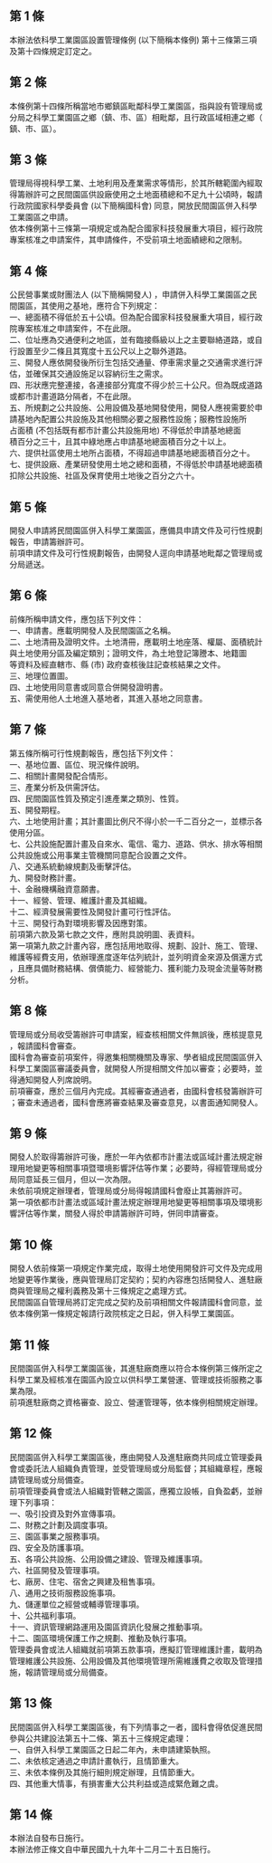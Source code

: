 第 1 條
-------
本辦法依科學工業園區設置管理條例 (以下簡稱本條例) 第十三條第三項  
及第十四條規定訂定之。

第 2 條
-------
本條例第十四條所稱當地市鄉鎮區毗鄰科學工業園區，指與設有管理局或  
分局之科學工業園區之鄉（鎮、市、區）相毗鄰，且行政區域相連之鄉（  
鎮、市、區）。

第 3 條
-------
管理局得視科學工業、土地利用及產業需求等情形，於其所轄範圍內經取  
得籌辦許可之民間園區供設廠使用之土地面積總和不足九十公頃時，報請  
行政院國家科學委員會 (以下簡稱國科會) 同意，開放民間園區併入科學  
工業園區之申請。  
依本條例第十三條第一項規定或為配合國家科技發展重大項目，經行政院  
專案核准之申請案件，其申請條件，不受前項土地面績總和之限制。

第 4 條
-------
公民營事業或財團法人 (以下簡稱開發人) ，申請併入科學工業園區之民  
間園區，其使用之基地，應符合下列規定：  
一、總面積不得低於五十公頃。但為配合國家科技發展重大項目，經行政  
    院專案核准之申請案件，不在此限。  
二、位址應為交通便利之地區，並有臨接縣級以上之主要聯絡道路，或自  
    行設置至少二條且其寬度十五公尺以上之聯外道路。  
三、開發人應依開發後所衍生包括交通量、停車需求量之交通需求進行評  
    估，並確保其交通設施足以容納衍生之需求。  
四、形狀應完整連接，各連接部分寬度不得少於三十公尺。但為既成道路  
    或都市計畫道路分隔者，不在此限。  
五、所規劃之公共設施、公用設備及基地開發使用，開發人應視需要於申  
    請基地內配置公共設施及其他相關必要之服務性設施；服務性設施所  
    占面積 (不包括既有都市計畫公共設施用地) 不得低於申請基地總面  
    積百分之三十，且其中綠地應占申請基地總面積百分之十以上。  
六、提供社區使用土地所占面積，不得超過申請基地總面積百分之十。  
七、提供設廠、產業研發使用土地之總和面積，不得低於申請基地總面積  
    扣除公共設施、社區及保育使用土地後之百分之六十。

第 5 條
-------
開發人申請將民間園區併入科學工業園區，應備具申請文件及可行性規劃  
報告，申請籌辦許可。  
前項申請文件及可行性規劃報告，由開發人逕向申請基地毗鄰之管理局或  
分局遞送。

第 6 條
-------
前條所稱申請文件，應包括下列文件：  
一、申請書。應載明開發人及民間園區之名稱。  
二、土地清冊及證明文件。土地清冊，應載明土地座落、權屬、面積統計  
    與土地使用分區及編定類別；證明文件，為土地登記簿謄本、地籍圖  
    等資料及經直轄市、縣 (市) 政府查核後註記查核結果之文件。  
三、地理位置圖。  
四、土地使用同意書或同意合併開發證明書。  
五、需使用他人土地進入基地者，其進入基地之同意書。

第 7 條
-------
第五條所稱可行性規劃報告，應包括下列文件：  
一、基地位置、區位、現況條件說明。  
二、相關計畫開發配合情形。  
三、產業分析及供需評估。  
四、民間園區性質及預定引進產業之類別、性質。  
五、開發期程。  
六、土地使用計畫；其計畫圖比例尺不得小於一千二百分之一，並標示各  
    使用分區。  
七、公共設施配置計畫及自來水、電信、電力、道路、供水、排水等相關  
    公共設施或公用事業主管機關同意配合設置之文件。  
八、交通系統動線規劃及衝擊評估。  
九、開發財務計畫。  
十、金融機構融資意願書。  
十一、經營、管理、維護計畫及其組織。  
十二、經濟發展需要性及開發計畫可行性評估。  
十三、開發行為對環境影響及因應對策。  
前項第六款及第七款之文件，應附具說明圖、表資料。  
第一項第九款之計畫內容，應包括用地取得、規劃、設計、施工、管理、  
維護等經費支用，依辦理進度逐年估列統計，並列明資金來源及償還方式  
，且應具備財務結構、償債能力、經營能力、獲利能力及現金流量等財務  
分析。

第 8 條
-------
管理局或分局收受籌辦許可申請案，經查核相關文件無誤後，應核提意見  
，報請國科會審查。  
國科會為審查前項案件，得邀集相關機關及專家、學者組成民間園區併入  
科學工業園區審議委員會，就開發人所提相關文件加以審查；必要時，並  
得通知開發人列席說明。  
前項審查，應於三個月內完成。其經審查通過者，由國科會核發籌辦許可  
；審查未通過者，國科會應將審查結果及審查意見，以書面通知開發人。

第 9 條
-------
開發人於取得籌辦許可後，應於一年內依都市計畫法或區域計畫法規定辦  
理用地變更等相關事項暨環境影響評估等作業；必要時，得經管理局或分  
局同意延長三個月，但以一次為限。  
未依前項規定辦理者，管理局或分局得報請國科會廢止其籌辦許可。  
第一項依都市計畫法或區域計畫法規定辦理用地變更等相關事項及環境影  
響評估等作業，關發人得於申請籌辦許可時，併同申請審查。

第 10 條
--------
開發人依前條第一項規定作業完成，取得土地使用開發許可文件及完成用  
地變更等作業後，應與管理局訂定契約；契約內容應包括開發人、進駐廠  
商與管理局之權利義務及第十三條規定之處理方式。  
民間園區自管理局將訂定完成之契約及前項相關文件報請國科會同意，並  
依本條例第一條規定報請行政院核定之日起，併入科學工業園區。

第 11 條
--------
民間園區併入科學工業園區後，其進駐廠商應以符合本條例第三條所定之  
科學工業及經核准在園區內設立以供科學工業營運、管理或技術服務之事  
業為限。  
前項進駐廠商之資格審查、設立、營運管理等，依本條例相關規定辦理。

第 12 條
--------
民間園區併入科學工業園區後，應由開發人及進駐廠商共同成立管理委員  
會或委託法人組織負責管理，並受管理局或分局監督；其組織章程，應報  
請管理局或分局備查。  
前項管理委員會或法人組織對管轄之園區，應獨立設帳，自負盈虧，並辦  
理下列事項：  
一、吸引投資及對外宣傳事項。  
二、財務之計劃及調度事項。  
三、園區事業之服務事項。  
四、安全及防護事項。  
五、各項公共設施、公用設備之建設、管理及維護事項。  
六、社區開發及管理事項。  
七、廠房、住宅、宿舍之興建及租售事項。  
八、通用之技術服務設施事項。  
九、儲運單位之經營或輔導管理事項。  
十、公共福利事項。  
十一、資訊管理網路運用及園區資訊化發展之推動事項。  
十二、園區環境保護工作之規劃、推動及執行事項。  
管理委員會或法人組織就前項第五款事項，應擬訂管理維護計畫，載明為  
管理維護公共設施、公用設備及其他環境管理所需維護費之收取及管理措  
施，報請管理局或分局備查。

第 13 條
--------
民間園區併入科學工業園區後，有下列情事之一者，國科會得依促進民間  
參與公共建設法第五十二條、第五十三條規定處理：  
一、自併入科學工業園區之日起二年內，未申請建築執照。  
二、未依核定通過之申請計畫執行，且情節重大。  
三、未依本條例及其施行細則規定辦理，且情節重大。  
四、其他重大情事，有損害重大公共利益或造成緊危難之虞。

第 14 條
--------
本辦法自發布日施行。  
本辦法修正條文自中華民國九十九年十二月二十五日施行。

